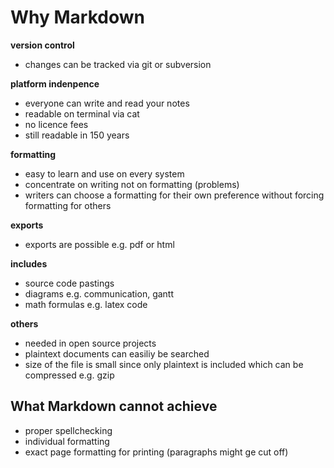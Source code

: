 # Why Markdown

**version control**
- changes can be tracked via git or subversion

**platform indenpence**
- everyone can write and read your notes
- readable on terminal via cat
- no licence fees
- still readable in 150 years 

**formatting**
- easy to learn and use on every system
- concentrate on writing not on formatting (problems)
- writers can choose a formatting for their own preference without forcing formatting for others

**exports**
- exports are possible e.g. pdf or html

**includes**
- source code pastings
- diagrams e.g. communication, gantt
- math formulas e.g. latex code

**others**
- needed in open source projects
- plaintext documents can easiliy be searched
- size of the file is small since only plaintext is included which can be compressed e.g. gzip

## What Markdown cannot achieve

- proper spellchecking
- individual formatting
- exact page formatting for printing (paragraphs might ge cut off)
